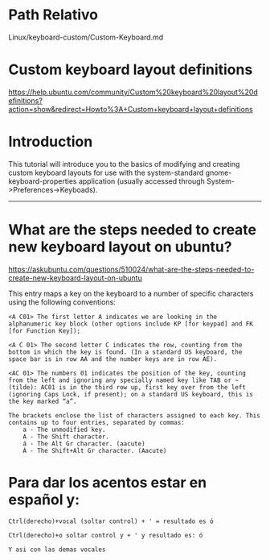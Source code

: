# Path Relativo
Linux/keyboard-custom/Custom-Keyboard.md

# Custom keyboard layout definitions
https://help.ubuntu.com/community/Custom%20keyboard%20layout%20definitions?action=show&redirect=Howto%3A+Custom+keyboard+layout+definitions


# Introduction

This tutorial will introduce you to the basics of modifying and creating custom keyboard layouts for use with the system-standard gnome-keyboard-properties application (usually accessed through System->Preferences->Keyboads). 

--------------

# What are the steps needed to create new keyboard layout on ubuntu?
https://askubuntu.com/questions/510024/what-are-the-steps-needed-to-create-new-keyboard-layout-on-ubuntu

This entry maps a key on the keyboard to a number of specific characters using the following conventions:

    <A C01> The first letter A indicates we are looking in the alphanumeric key block (other options include KP [for keypad] and FK [for Function Key]);

    <A C 01> The second letter C indicates the row, counting from the bottom in which the key is found. (In a standard US keyboard, the space bar is in row AA and the number keys are in row AE).

    <AC 01> The numbers 01 indicates the position of the key, counting from the left and ignoring any specially named key like TAB or ~ (tilde): AC01 is in the third row up, first key over from the left (ignoring Caps Lock, if present); on a standard US keyboard, this is the key marked “a”.

    The brackets enclose the list of characters assigned to each key. This contains up to four entries, separated by commas:
        a - The unmodified key.
        A - The Shift character.
        á - The Alt Gr character. (aacute)
        Á - The Shift+Alt Gr character. (Aacute)

# Para dar los acentos estar en español y:
    
    Ctrl(derecho)+vocal (soltar control) + ' = resultado es ó

    Ctrl(derecho)+o soltar control y + ' y resultado es: ó

    Y asi con las demas vocales









